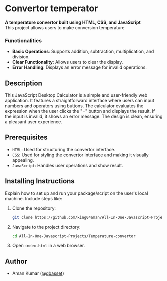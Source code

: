 # Convertor temperator
**A temperature convertor built using HTML, CSS, and JavaScript**  
This project allows users to make conversion temperature

### Functionalities
- **Basic Operations**: Supports addition, subtraction, multiplication, and division.
- **Clear Functionality**: Allows users to clear the display.
- **Error Handling**: Displays an error message for invalid operations.

## Description
This JavaScript Desktop Calculator is a simple and user-friendly web application. It features a straightforward interface where users can input numbers and operators using buttons. The calculator evaluates the expression when the user clicks the "=" button and displays the result. If the input is invalid, it shows an error message. The design is clean, ensuring a pleasant user experience.

## Prerequisites
- `HTML`: Used for structuring the convertor interface.
- `CSS`: Used for styling the convertor interface and making it visually appealing.
- `JavaScript`: Handles user operations and show result.

## Installing Instructions
Explain how to set up and run your package/script on the user's local machine. Include steps like:
1. Clone the repository:
    ```bash
    git clone https://github.com/king04aman/All-In-One-Javascript-Projects.git
    ```
2. Navigate to the project directory:
    ```bash
    cd All-In-One-Javascript-Projects/Temperature-convertor
    ```
3. Open `index.html` in a web browser.

## Author
- Aman Kumar (@[gbasset](https://github.com/gbasset))